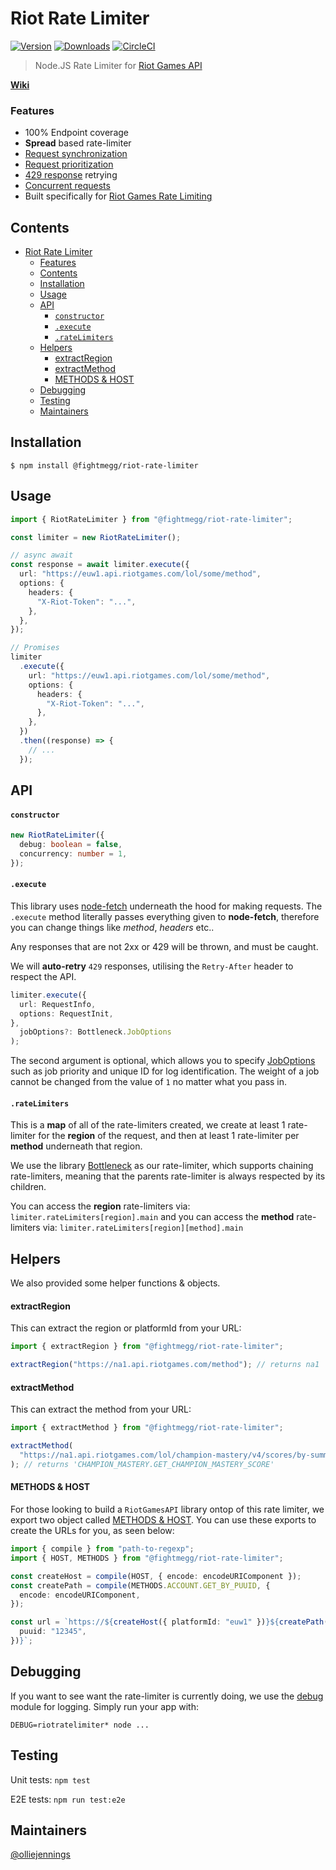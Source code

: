 # Riot Rate Limiter

[![Version](https://img.shields.io/npm/v/@fightmegg/riot-rate-limiter.svg)](https://www.npmjs.com/package/@fightmegg/riot-rate-limiter)
[![Downloads](https://img.shields.io/npm/dm/@fightmegg/riot-rate-limiter.svg)](https://www.npmjs.com/package/@fightmegg/riot-rate-limiter)
[![CircleCI](https://circleci.com/gh/fightmegg/riot-rate-limiter/tree/master.svg?style=svg)](https://circleci.com/gh/fightmegg/riot-rate-limiter/tree/master)

> Node.JS Rate Limiter for [Riot Games API](https://developer.riotgames.com)

**[Wiki](https://github.com/fightmegg/riot-rate-limiter/wiki)**

### Features

- 100% Endpoint coverage
- **Spread** based rate-limiter
- [Request synchronization](https://github.com/fightmegg/riot-rate-limiter/wiki/Request-Synchronization)
- [Request prioritization](https://github.com/fightmegg/riot-rate-limiter/wiki/Request-Priorities)
- [429 response](https://github.com/fightmegg/riot-rate-limiter/wiki/429-Reponses) retrying
- [Concurrent requests](https://github.com/fightmegg/riot-rate-limiter/wiki/Concurrency)
- Built specifically for [Riot Games Rate Limiting](https://web.archive.org/web/20190629194440/https://developer.riotgames.com/rate-limiting.html)

## Contents

- [Riot Rate Limiter](#riot-rate-limiter)
    - [Features](#features)
  - [Contents](#contents)
  - [Installation](#installation)
  - [Usage](#usage)
  - [API](#api)
      - [`constructor`](#constructor)
      - [`.execute`](#execute)
      - [`.rateLimiters`](#ratelimiters)
  - [Helpers](#helpers)
      - [extractRegion](#extractregion)
      - [extractMethod](#extractmethod)
      - [METHODS & HOST](#methods--host)
  - [Debugging](#debugging)
  - [Testing](#testing)
  - [Maintainers](#maintainers)

## Installation

```shell
$ npm install @fightmegg/riot-rate-limiter
```

## Usage

```ts
import { RiotRateLimiter } from "@fightmegg/riot-rate-limiter";

const limiter = new RiotRateLimiter();

// async await
const response = await limiter.execute({
  url: "https://euw1.api.riotgames.com/lol/some/method",
  options: {
    headers: {
      "X-Riot-Token": "...",
    },
  },
});

// Promises
limiter
  .execute({
    url: "https://euw1.api.riotgames.com/lol/some/method",
    options: {
      headers: {
        "X-Riot-Token": "...",
      },
    },
  })
  .then((response) => {
    // ...
  });
```

## API

#### `constructor`

```ts
new RiotRateLimiter({
  debug: boolean = false,
  concurrency: number = 1,
});
```

#### `.execute`

This library uses [node-fetch](https://github.com/node-fetch/node-fetch) underneath the hood for making requests. The `.execute` method literally passes everything given to **node-fetch**, therefore you can change things like _method_, _headers_ etc..

Any responses that are not 2xx or 429 will be thrown, and must be caught.

We will **auto-retry** `429` responses, utilising the `Retry-After` header to respect the API.

```ts
limiter.execute({
  url: RequestInfo,
  options: RequestInit,
},
  jobOptions?: Bottleneck.JobOptions
);
```

The second argument is optional, which allows you to specify [JobOptions](https://github.com/SGrondin/bottleneck#job-options) such as job priority and unique ID for log identification. The weight of a job cannot be changed from the value of `1` no matter what you pass in.

#### `.rateLimiters`

This is a **map** of all of the rate-limiters created, we create at least 1 rate-limiter for the **region** of the request, and then at least 1 rate-limiter per **method** underneath that region.

We use the library [Bottleneck](https://github.com/SGrondin/bottleneck) as our rate-limiter, which supports chaining rate-limiters, meaning that the parents rate-limiter is always respected by its children.

You can access the **region** rate-limiters via: `limiter.rateLimiters[region].main` and you can access the **method** rate-limiters via: `limiter.rateLimiters[region][method].main`

## Helpers

We also provided some helper functions & objects.

#### extractRegion

This can extract the region or platformId from your URL:

```ts
import { extractRegion } from "@fightmegg/riot-rate-limiter";

extractRegion("https://na1.api.riotgames.com/method"); // returns na1
```

#### extractMethod

This can extract the method from your URL:

```ts
import { extractMethod } from "@fightmegg/riot-rate-limiter";

extractMethod(
  "https://na1.api.riotgames.com/lol/champion-mastery/v4/scores/by-summoner/12345"
); // returns 'CHAMPION_MASTERY.GET_CHAMPION_MASTERY_SCORE'
```

#### METHODS & HOST

For those looking to build a `RiotGamesAPI` library ontop of this rate limiter, we export two object called [METHODS & HOST](https://github.com/fightmegg/riot-rate-limiter/blob/master/%40types/index.ts#L58). You can use these exports to create the URLs for you, as seen below:

```ts
import { compile } from "path-to-regexp";
import { HOST, METHODS } from "@fightmegg/riot-rate-limiter";

const createHost = compile(HOST, { encode: encodeURIComponent });
const createPath = compile(METHODS.ACCOUNT.GET_BY_PUUID, {
  encode: encodeURIComponent,
});

const url = `https://${createHost({ platformId: "euw1" })}${createPath({
  puuid: "12345",
})}`;
```

## Debugging

If you want to see want the rate-limiter is currently doing, we use the [debug](https://github.com/visionmedia/debug) module for logging. Simply run your app with:

```shell
DEBUG=riotratelimiter* node ...
```

## Testing

Unit tests: `npm test`

E2E tests: `npm run test:e2e`

## Maintainers

[@olliejennings](https://github.com/olliejennings)
